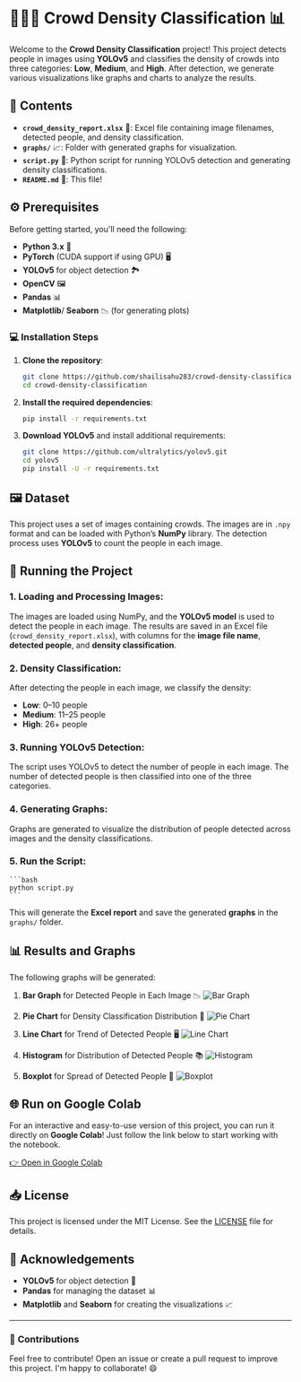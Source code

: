# 🧑‍🤝‍🧑 **Crowd Density Classification** 📊

Welcome to the **Crowd Density Classification** project! This project detects people in images using **YOLOv5** and classifies the density of crowds into three categories: **Low**, **Medium**, and **High**. After detection, we generate various visualizations like graphs and charts to analyze the results.

## 📁 **Contents**

- **`crowd_density_report.xlsx`** 📑: Excel file containing image filenames, detected people, and density classification.
- **`graphs/`** 📈: Folder with generated graphs for visualization.
- **`script.py`** 🐍: Python script for running YOLOv5 detection and generating density classifications.
- **`README.md`** 📄: This file!

## ⚙️ **Prerequisites**

Before getting started, you'll need the following:

- **Python 3.x** 🐍
- **PyTorch** (CUDA support if using GPU) 🖥️
- **YOLOv5** for object detection 🏞️
- **OpenCV** 🖼️
- **Pandas** 📊
- **Matplotlib**/ **Seaborn** 📉 (for generating plots)

### 💻 **Installation Steps**

1. **Clone the repository**:
    ```bash
    git clone https://github.com/shailisahu283/crowd-density-classification.git
    cd crowd-density-classification
    ```

2. **Install the required dependencies**:
    ```bash
    pip install -r requirements.txt
    ```

3. **Download YOLOv5** and install additional requirements:
    ```bash
    git clone https://github.com/ultralytics/yolov5.git
    cd yolov5
    pip install -U -r requirements.txt
    ```

## 🖼️ **Dataset**

This project uses a set of images containing crowds. The images are in `.npy` format and can be loaded with Python’s **NumPy** library. The detection process uses **YOLOv5** to count the people in each image.

## 🚀 **Running the Project**

### 1. **Loading and Processing Images**:

The images are loaded using NumPy, and the **YOLOv5 model** is used to detect the people in each image. The results are saved in an Excel file (`crowd_density_report.xlsx`), with columns for the **image file name**, **detected people**, and **density classification**.

### 2. **Density Classification**:

After detecting the people in each image, we classify the density:
- **Low**: 0–10 people
- **Medium**: 11–25 people
- **High**: 26+ people

### 3. **Running YOLOv5 Detection**:

The script uses YOLOv5 to detect the number of people in each image. The number of detected people is then classified into one of the three categories.

### 4. **Generating Graphs**:

Graphs are generated to visualize the distribution of people detected across images and the density classifications.

### 5. **Run the Script**:
    ```bash
    python script.py
    ```

This will generate the **Excel report** and save the generated **graphs** in the `graphs/` folder.

## 📊 **Results and Graphs**

The following graphs will be generated:

1. **Bar Graph** for Detected People in Each Image 📉
    ![Bar Graph](graphs/bar_graph.png)
    
2. **Pie Chart** for Density Classification Distribution 🍰
    ![Pie Chart](graphs/pie_chart.png)

3. **Line Chart** for Trend of Detected People 🖥️
    ![Line Chart](graphs/line_chart.png)

4. **Histogram** for Distribution of Detected People 📚
    ![Histogram](graphs/histogram.png)

5. **Boxplot** for Spread of Detected People 📏
    ![Boxplot](graphs/boxplot.png)


## 🌐 **Run on Google Colab**

For an interactive and easy-to-use version of this project, you can run it directly on **Google Colab**! Just follow the link below to start working with the notebook.

[👉 Open in Google Colab](https://colab.research.google.com/drive/163LtK0AaMhFB0ZEZ0zTiVj7OOxdMarJ5?usp=sharing)

## 📥 **License**

This project is licensed under the MIT License. See the [LICENSE](LICENSE) file for details.

## 🙏 **Acknowledgements**

- **YOLOv5** for object detection 🧠
- **Pandas** for managing the dataset 📊
- **Matplotlib** and **Seaborn** for creating the visualizations 📈

---

### 🎯 **Contributions**

Feel free to contribute! Open an issue or create a pull request to improve this project. I'm happy to collaborate! 😄
